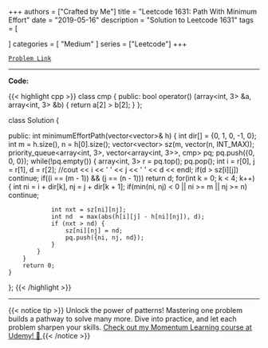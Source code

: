 
+++
authors = ["Crafted by Me"]
title = "Leetcode 1631: Path With Minimum Effort"
date = "2019-05-16"
description = "Solution to Leetcode 1631"
tags = [
    
]
categories = [
    "Medium"
]
series = ["Leetcode"]
+++



[`Problem Link`](https://leetcode.com/problems/path-with-minimum-effort/description/)

---

**Code:**

{{< highlight cpp >}}
class cmp {
public:
    bool operator() (array<int, 3> &a, array<int, 3> &b) {
        return a[2] > b[2];
    }
};

class Solution {
    
public:
    int minimumEffortPath(vector<vector<int>>& h) {
        int dir[] = {0, 1, 0, -1, 0};
        int m = h.size(), n = h[0].size();
        vector<vector<int>> sz(m, vector<int>(n, INT_MAX));
        priority_queue<array<int, 3>, vector<array<int, 3>>, cmp> pq;
        pq.push({0, 0, 0});
        while(!pq.empty()) {
            array<int, 3> r = pq.top();
            pq.pop();
            int i = r[0], j = r[1], d = r[2];
            //cout << i << ' ' << j << ' ' << d << endl;
            if(d > sz[i][j]) continue;
            if((i == (m - 1)) && (j == (n - 1))) return d;
            for(int k = 0; k < 4; k++) {
                int ni = i + dir[k], nj = j + dir[k + 1];
                if(min(ni, nj) < 0 || ni >= m || nj >= n) continue;

                int nxt = sz[ni][nj];
                int nd  = max(abs(h[i][j] - h[ni][nj]), d);
                if (nxt > nd) {
                    sz[ni][nj] = nd;
                    pq.push({ni, nj, nd});
                }
            }
        }
        return 0;
    }
};
{{< /highlight >}}


---


{{< notice tip >}}
Unlock the power of patterns! Mastering one problem builds a pathway to solve many more. Dive into practice, and let each problem sharpen your skills. [Check out my Momentum Learning course at Udemy! 🚀 ](https://www.udemy.com/course/algorithms-and-data-structures-in-cpp/)
{{< /notice >}}

